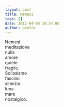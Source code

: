 ```yaml
---
layout: post
title: Nemesi
tags: []
date: 2011-04-08 19:54:00
author: pietro
---
```

<div dir="ltr" style="text-align: left">Nemesi<br/>meditazione<br/>nulla<br/>amore<br/>quiete<br/>fragile.<br/>Solipsismo<br/>fascino<br/>silenzio<br/>luna<br/>mare<br/>nostalgico.<br/>
